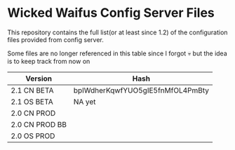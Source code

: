 # Wicked Waifus Config Server Files

This repository contains the full list(or at least since 1.2) of the configuration files provided from config server.

Some files are no longer referenced in this table since I forgot :skull: but the idea is to keep track from now on

| Version        | Hash                             |
|----------------|----------------------------------|
| 2.1 CN BETA    | bpIWdherKqwfYUO5gIE5fnMfOL4PmBty |
| 2.1 OS BETA    | NA yet                           |
| 2.0 CN PROD    |                                  |
| 2.0 CN PROD BB |                                  |
| 2.0 OS PROD    |                                  |
